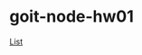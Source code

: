 # goit-node-hw01

[List](https://github.com/DenysChebotarov/goit-node-hw01/blob/main/Знімок%20екрана%20(80).png)
